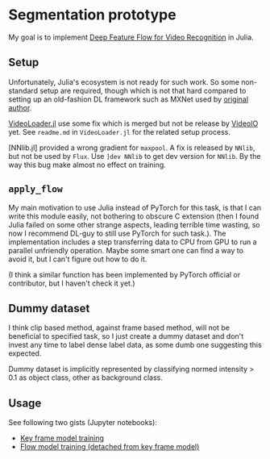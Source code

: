 # Segmentation prototype

My goal is to implement [Deep Feature Flow for Video Recognition](https://openaccess.thecvf.com/content_cvpr_2017/papers/Zhu_Deep_Feature_Flow_CVPR_2017_paper.pdf) in Julia. 

## Setup

Unfortunately, Julia's ecosystem is not ready for such work. So some non-standard setup are required, though which is not that hard compared to setting up an old-fashion DL framework such as MXNet used by [original author](https://github.com/msracver/Deep-Feature-Flow).

[VideoLoader.jl](https://github.com/yiyuezhuo/VideoLoader.jl) use some fix which is merged but not be release by [VideoIO](https://github.com/JuliaIO/VideoIO.jl) yet. See `readme.md` in `VideoLoader.jl` for the related setup process.

[NNlib.jl] provided a wrong gradient for `maxpool`. A fix is released by `NNlib`, but not be used by `Flux`. Use `]dev NNlib` to get dev version for `NNlib`. By the way this bug make almost no effect on training.

## `apply_flow`

My main motivation to use Julia instead of PyTorch for this task, is that I can write this module easily, not bothering to obscure C extension (then I found Julia failed on some other strange aspects, leading terrible time wasting, so now I recommend DL-guy to still use PyTorch for such task.). The implementation includes a step transferring data to CPU from GPU to run a parallel unfriendly operation. Maybe some smart one can find a way to avoid it, but I can't figure out how to do it.

(I think a similar function has been implemented by PyTorch official or contributor, but I haven't check it yet.)

## Dummy dataset

I think clip based method, against frame based method, will not be beneficial to specified task, so I just create a dummy dataset and don't invest any time to label dense label data, as some dumb one suggesting this expected.

Dummy dataset is implicitly represented by classifying normed intensity > 0.1 as object class, other as background class.

## Usage

See following two gists (Jupyter notebooks):

* [Key frame model training](https://gist.github.com/yiyuezhuo/e6f915d1fcec5f484a34f0417a47de3d)
* [Flow model training (detached from key frame model)](https://gist.github.com/yiyuezhuo/3c8a42843021fce77d09b3e8c933735c)